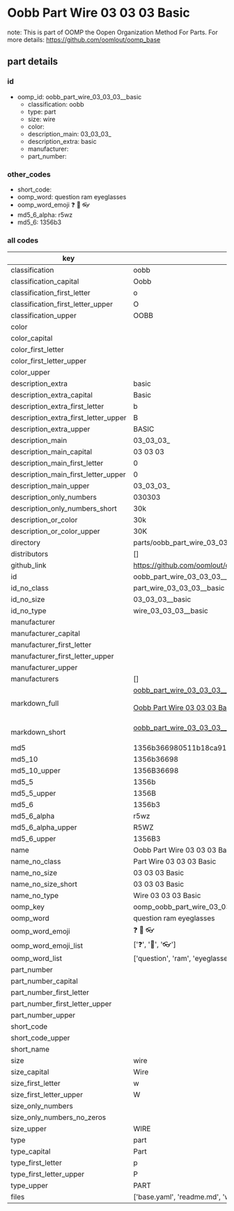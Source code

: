 # Oobb Part Wire 03 03 03  Basic  

note: This is part of OOMP the Oopen Organization Method For Parts. For more details: https://github.com/oomlout/oomp_base

##  part details





### id
* oomp_id: oobb_part_wire_03_03_03__basic
  * classification: oobb
  * type: part
  * size: wire
  * color: 
  * description_main: 03_03_03_
  * description_extra: basic
  * manufacturer: 
  * part_number: 

### other_codes
* short_code: 
* oomp_word: question ram eyeglasses
* oomp_word_emoji :question: :ram: :eyeglasses:
* md5_6_alpha: r5wz
* md5_6: 1356b3

### all codes 
| key | value |  
| --- | --- |  
| classification | oobb |  
| classification_capital | Oobb |  
| classification_first_letter | o |  
| classification_first_letter_upper | O |  
| classification_upper | OOBB |  
| color |  |  
| color_capital |  |  
| color_first_letter |  |  
| color_first_letter_upper |  |  
| color_upper |  |  
| description_extra | basic |  
| description_extra_capital | Basic |  
| description_extra_first_letter | b |  
| description_extra_first_letter_upper | B |  
| description_extra_upper | BASIC |  
| description_main | 03_03_03_ |  
| description_main_capital | 03 03 03  |  
| description_main_first_letter | 0 |  
| description_main_first_letter_upper | 0 |  
| description_main_upper | 03_03_03_ |  
| description_only_numbers | 030303 |  
| description_only_numbers_short | 30k |  
| description_or_color | 30k |  
| description_or_color_upper | 30K |  
| directory | parts/oobb_part_wire_03_03_03__basic |  
| distributors | [] |  
| github_link | https://github.com/oomlout/oomlout_oomp_part_src/tree/main/parts/oobb_part_wire_03_03_03__basic/working |  
| id | oobb_part_wire_03_03_03__basic |  
| id_no_class | part_wire_03_03_03__basic |  
| id_no_size | 03_03_03__basic |  
| id_no_type | wire_03_03_03__basic |  
| manufacturer |  |  
| manufacturer_capital |  |  
| manufacturer_first_letter |  |  
| manufacturer_first_letter_upper |  |  
| manufacturer_upper |  |  
| manufacturers | [] |  
| markdown_full | [oobb_part_wire_03_03_03__basic](https://github.com/oomlout/oomlout_oomp_part_src/tree/main/parts/oobb_part_wire_03_03_03__basic/working)<br>[](https://github.com/oomlout/oomlout_oomp_part_src/tree/main/parts/oobb_part_wire_03_03_03__basic/working)<br>[Oobb Part Wire 03 03 03  Basic](https://github.com/oomlout/oomlout_oomp_part_src/tree/main/parts/oobb_part_wire_03_03_03__basic/working)<br><br> |  
| markdown_short | [oobb_part_wire_03_03_03__basic](https://github.com/oomlout/oomlout_oomp_part_src/tree/main/parts/oobb_part_wire_03_03_03__basic/working)<br><br> |  
| md5 | 1356b366980511b18ca91389a16e45ab |  
| md5_10 | 1356b36698 |  
| md5_10_upper | 1356B36698 |  
| md5_5 | 1356b |  
| md5_5_upper | 1356B |  
| md5_6 | 1356b3 |  
| md5_6_alpha | r5wz |  
| md5_6_alpha_upper | R5WZ |  
| md5_6_upper | 1356B3 |  
| name | Oobb Part Wire 03 03 03  Basic |  
| name_no_class | Part Wire 03 03 03  Basic |  
| name_no_size | 03 03 03  Basic |  
| name_no_size_short | 03 03 03  Basic |  
| name_no_type | Wire 03 03 03  Basic |  
| oomp_key | oomp_oobb_part_wire_03_03_03__basic |  
| oomp_word | question ram eyeglasses |  
| oomp_word_emoji | :question: :ram: :eyeglasses: |  
| oomp_word_emoji_list | [':question:', ':ram:', ':eyeglasses:'] |  
| oomp_word_list | ['question', 'ram', 'eyeglasses'] |  
| part_number |  |  
| part_number_capital |  |  
| part_number_first_letter |  |  
| part_number_first_letter_upper |  |  
| part_number_upper |  |  
| short_code |  |  
| short_code_upper |  |  
| short_name |  |  
| size | wire |  
| size_capital | Wire |  
| size_first_letter | w |  
| size_first_letter_upper | W |  
| size_only_numbers |  |  
| size_only_numbers_no_zeros |  |  
| size_upper | WIRE |  
| type | part |  
| type_capital | Part |  
| type_first_letter | p |  
| type_first_letter_upper | P |  
| type_upper | PART |  
| files | ['base.yaml', 'readme.md', 'working.json', 'working.yaml'] |  
